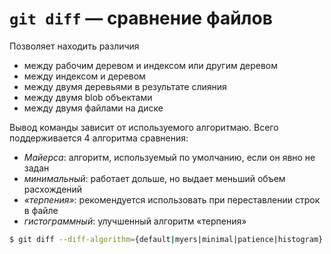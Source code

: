 # `git diff` — сравнение файлов
Позволяет находить различия 
* между рабочим деревом и индексом или другим деревом
* между индексом и деревом
* между двумя деревьями в результате слияния
* между двумя blob объектами
* между двумя файлами на диске
  
Вывод команды зависит от используемого алгоритмаю. Всего поддерживается 4 алгоритма сравнения:
* _Майерса_: алгоритм, используемый по умолчанию, если он явно не задан
* _минимальный_: работает дольше, но выдает меньший объем расхождений
* _«терпения»_: рекомендуется использовать при переставлении строк в файле
* _гистограммный_: улучшенный алгоритм «терпения»
```bash
$ git diff --diff-algorithm={default|myers|minimal|patience|histogram} file1 file2
```
